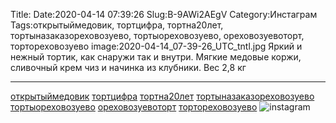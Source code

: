 Title:
Date:2020-04-14 07:39:26
Slug:B-9AWi2AEgV
Category:Инстаграм
Tags:открытыймедовик, тортцифра, тортна20лет, тортыназаказореховозуево, тортыореховозуево, ореховозуевоторт, тортореховозуево
image:2020-04-14_07-39-26_UTC_tntl.jpg
Яркий и нежный тортик, как снаружи так и внутри.
Мягкие медовые коржи, сливочный крем чиз и начинка из клубники. 
Вес 2,8 кг 
_________________________
[открытыймедовик]({tag}открытыймедовик) [тортцифра]({tag}тортцифра) [тортна20лет]({tag}тортна20лет) [тортыназаказореховозуево]({tag}тортыназаказореховозуево) [тортыореховозуево]({tag}тортыореховозуево) [ореховозуевоторт]({tag}ореховозуевоторт) [тортореховозуево]({tag}тортореховозуево)
![instagram]({attach}images/2020-04-14_07-39-26_UTC.jpg)
